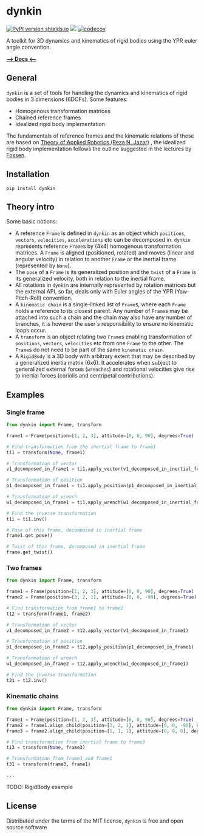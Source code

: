 # dynkin

[![PyPI version shields.io](https://img.shields.io/pypi/v/dynkin.svg)](https://pypi.python.org/pypi/dynkin/)
![](https://github.com/freol35241/dynkin/workflows/dynkin/badge.svg)
[![codecov](https://codecov.io/gh/freol35241/dynkin/branch/master/graph/badge.svg)](https://codecov.io/gh/freol35241/dynkin)

A toolkit for 3D dynamics and kinematics of rigid bodies using the YPR euler angle convention.

[**--> Docs <--**](https://freol35241.github.io/dynkin/)

## General

`dynkin` is a set of tools for handling the dynamics and kinematics of rigid bodies in 3 dimensions (6DOFs). Some features:

* Homogenous transformation matrices
* Chained reference frames
* Idealized rigid body implementation

The fundamentals of reference frames and the kinematic relations of these are based on [Theory of Applied Robotics (Reza N. Jazar)](https://link.springer.com/book/10.1007/978-0-387-68964-7) , the idealized rigid body implementation follows the outline suggested in the lectures by [Fossen](https://www.fossen.biz/wiley/ed2/Ch3.pdf).

## Installation

`pip install dynkin`

## Theory intro

Some basic notions:

* A reference `Frame` is defined in `dynkin` as an object which `positions`, `vectors`, `velocities`, `accelerations` etc can be decomposed in. `dynkin` represents reference `Frame`s by (4x4) homogenous transformation matrices. A `Frame` is aligned (positioned, rotated) and moves (linear and angular velocity) in relation to another `Frame` or the inertial frame (represented by `None`).
* The `pose` of a `Frame` is its generalized position and the `twist` of a `Frame` is its generalized velocity, both in relation to the inertial frame.
* All rotations in `dynkin` are internally represented by rotation matrices but the external API, so far, deals only with Euler angles of the YPR (Yaw-Pitch-Roll) convention.
* A `kinematic chain` is a single-linked list of `Frame`s, where each `Frame` holds a reference to its closest parent. Any number of `Frame`s may be attached into such a chain and the chain may also have any number of branches, it is however the user´s responsibility to ensure no kinematic loops occur.
* A `transform` is an object relating two `Frame`s enabling transformation of `positions`, `vectors`, `velocities` etc from one `Frame` to the other. The `Frame`s do not need to be part of the same `kinematic chain`.
* A `RigidBody` is a 3D body with arbitrary extent that may be described by a generalized inertia matrix (6x6). It accelerates when subject to generalized external forces (`wrenches`) and rotational velocities give rise to inertial forces (coriolis and centripetal contributions).

## Examples

### Single frame
```python
from dynkin import Frame, transform

frame1 = Frame(position=[1, 2, 3], attitude=[0, 0, 90], degrees=True)

# Find transformation from the inertial frame to frame1
ti1 = transform(None, frame1)

# Transformation of vector
v1_decomposed_in_frame1 = ti1.apply_vector(v1_decomposed_in_inertial_frame)

# Transformation of position
p1_decomposed_in_frame1 = ti1.apply_position(p1_decomposed_in_inertial_frame)

# Transformation of wrench
w1_decomposed_in_frame1 = ti1.apply_wrench(w1_decomposed_in_inertial_frame)

# Find the inverse transformation
t1i = ti1.inv()

# Pose of this frame, decomposed in inertial frame
frame1.get_pose()

# Twist of this frame, decomposed in inertial frame
frame.get_twist()
```

### Two frames
```python
from dynkin import Frame, transform

frame1 = Frame(position=[1, 2, 3], attitude=[0, 0, 90], degrees=True)
frame2 = Frame(position=[3, 2, 1], attitude=[0, 0, -90], degrees=True)

# Find transformation from frame1 to frame2
t12 = transform(frame1, frame2)

# Transformation of vector
v1_decomposed_in_frame2 = t12.apply_vector(v1_decomposed_in_frame1)

# Transformation of position
p1_decomposed_in_frame2 = t12.apply_position(p1_decomposed_in_frame1)

# Transformation of wrench
w1_decomposed_in_frame2 = t12.apply_wrench(w1_decomposed_in_frame1)

# Find the inverse transformation
t21 = t12.inv()
```

### Kinematic chains
```python
from dynkin import Frame, transform

frame1 = Frame(position=[1, 2, 3], attitude=[0, 0, 90], degrees=True)
frame2 = frame1.align_child(position=[3, 2, 1], attitude=[0, 0, -90], degrees=True)
frame3 = frame2.align_child(position=[1, 1, 1], attitude=[0, 0, 0], degrees=True)

# Find transformation from inertial frame to frame3
ti3 = transform(None, frame3)

# Transformation from frame3 and frame1
t31 = transform(frame3, frame1)

...
```

TODO: RigidBody example

## License

Distributed under the terms of the MIT license, `dynkin` is free and open source software


